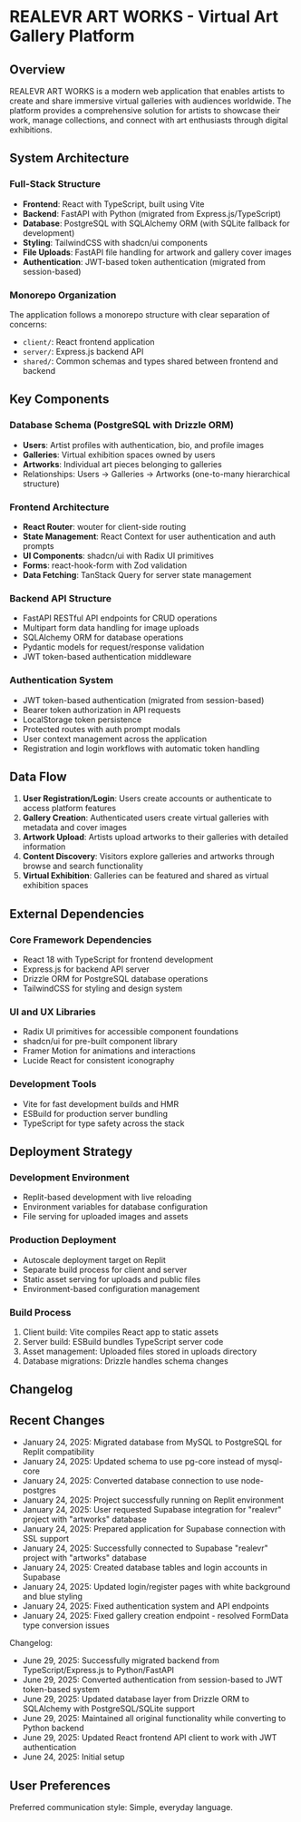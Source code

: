 # REALEVR ART WORKS - Virtual Art Gallery Platform

## Overview

REALEVR ART WORKS is a modern web application that enables artists to create and share immersive virtual galleries with audiences worldwide. The platform provides a comprehensive solution for artists to showcase their work, manage collections, and connect with art enthusiasts through digital exhibitions.

## System Architecture

### Full-Stack Structure
- **Frontend**: React with TypeScript, built using Vite
- **Backend**: FastAPI with Python (migrated from Express.js/TypeScript)
- **Database**: PostgreSQL with SQLAlchemy ORM (with SQLite fallback for development)
- **Styling**: TailwindCSS with shadcn/ui components
- **File Uploads**: FastAPI file handling for artwork and gallery cover images
- **Authentication**: JWT-based token authentication (migrated from session-based)

### Monorepo Organization
The application follows a monorepo structure with clear separation of concerns:
- `client/`: React frontend application
- `server/`: Express.js backend API
- `shared/`: Common schemas and types shared between frontend and backend

## Key Components

### Database Schema (PostgreSQL with Drizzle ORM)
- **Users**: Artist profiles with authentication, bio, and profile images
- **Galleries**: Virtual exhibition spaces owned by users
- **Artworks**: Individual art pieces belonging to galleries
- Relationships: Users → Galleries → Artworks (one-to-many hierarchical structure)

### Frontend Architecture
- **React Router**: wouter for client-side routing
- **State Management**: React Context for user authentication and auth prompts
- **UI Components**: shadcn/ui with Radix UI primitives
- **Forms**: react-hook-form with Zod validation
- **Data Fetching**: TanStack Query for server state management

### Backend API Structure
- FastAPI RESTful API endpoints for CRUD operations
- Multipart form data handling for image uploads
- SQLAlchemy ORM for database operations
- Pydantic models for request/response validation
- JWT token-based authentication middleware

### Authentication System
- JWT token-based authentication (migrated from session-based)
- Bearer token authorization in API requests
- LocalStorage token persistence
- Protected routes with auth prompt modals
- User context management across the application
- Registration and login workflows with automatic token handling

## Data Flow

1. **User Registration/Login**: Users create accounts or authenticate to access platform features
2. **Gallery Creation**: Authenticated users create virtual galleries with metadata and cover images
3. **Artwork Upload**: Artists upload artworks to their galleries with detailed information
4. **Content Discovery**: Visitors explore galleries and artworks through browse and search functionality
5. **Virtual Exhibition**: Galleries can be featured and shared as virtual exhibition spaces

## External Dependencies

### Core Framework Dependencies
- React 18 with TypeScript for frontend development
- Express.js for backend API server
- Drizzle ORM for PostgreSQL database operations
- TailwindCSS for styling and design system

### UI and UX Libraries
- Radix UI primitives for accessible component foundations
- shadcn/ui for pre-built component library
- Framer Motion for animations and interactions
- Lucide React for consistent iconography

### Development Tools
- Vite for fast development builds and HMR
- ESBuild for production server bundling
- TypeScript for type safety across the stack

## Deployment Strategy

### Development Environment
- Replit-based development with live reloading
- Environment variables for database configuration
- File serving for uploaded images and assets

### Production Deployment
- Autoscale deployment target on Replit
- Separate build process for client and server
- Static asset serving for uploads and public files
- Environment-based configuration management

### Build Process
1. Client build: Vite compiles React app to static assets
2. Server build: ESBuild bundles TypeScript server code
3. Asset management: Uploaded files stored in uploads directory
4. Database migrations: Drizzle handles schema changes

## Changelog

## Recent Changes
- January 24, 2025: Migrated database from MySQL to PostgreSQL for Replit compatibility
- January 24, 2025: Updated schema to use pg-core instead of mysql-core
- January 24, 2025: Converted database connection to use node-postgres
- January 24, 2025: Project successfully running on Replit environment
- January 24, 2025: User requested Supabase integration for "realevr" project with "artworks" database
- January 24, 2025: Prepared application for Supabase connection with SSL support
- January 24, 2025: Successfully connected to Supabase "realevr" project with "artworks" database
- January 24, 2025: Created database tables and login accounts in Supabase
- January 24, 2025: Updated login/register pages with white background and blue styling
- January 24, 2025: Fixed authentication system and API endpoints
- January 24, 2025: Fixed gallery creation endpoint - resolved FormData type conversion issues

Changelog:
- June 29, 2025: Successfully migrated backend from TypeScript/Express.js to Python/FastAPI
- June 29, 2025: Converted authentication from session-based to JWT token-based system  
- June 29, 2025: Updated database layer from Drizzle ORM to SQLAlchemy with PostgreSQL/SQLite support
- June 29, 2025: Maintained all original functionality while converting to Python backend
- June 29, 2025: Updated React frontend API client to work with JWT authentication
- June 24, 2025: Initial setup

## User Preferences

Preferred communication style: Simple, everyday language.
